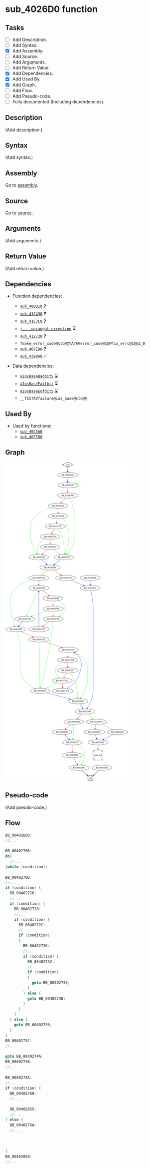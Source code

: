 # sub_4026D0 function

## Tasks

- [ ] Add Description.
- [ ] Add Syntax.
- [X] Add Assembly.
- [ ] Add Source.
- [ ] Add Arguments.
- [ ] Add Return Value.
- [X] Add Dependencies.
- [X] Add Used By.
- [X] Add Graph.
- [ ] Add Flow.
- [ ] Add Pseudo-code.
- [ ] Fully documented (Including dependencies).

## Description

(Add description.)

## Syntax

(Add syntax.)

## Assembly

Go to [assembly](../asm/sub_4026D0.asm).

## Source

Go to [source](../cc/sub_4026D0.cc).

## Arguments

(Add arguments.)

## Return Value

(Add return value.)

## Dependencies

* Function dependencies:
  * [`sub_408D10`](sub_408D10.md) ❓
  * [`sub_41C490`](sub_41C490.md) ❓
  * [`sub_41C3C0`](sub_41C3C0.md) ❓
  * [`j____uncaught_exception`](j____uncaught_exception.md) ⌛
  * [`sub_412720`](sub_412720.md) ❓
  * `?make_error_code@std@@YA?AVerror_code@1@W4io_errc@1@@Z_0`
  * [`sub_407ED0`](sub_407ED0.md) ❓
  * [`sub_4398A0`](sub_4398A0.md) ✅

* Data dependencies:
  * [`aIosBaseBadbitS`](aIosBaseBadbitS.md) ⌛
  * [`aIosBaseFailbit`](aIosBaseFailbit.md) ⌛
  * [`aIosBaseEofbitS`](aIosBaseEofbitS.md) ⌛
  * `__TI5?AVfailure@ios_base@std@@`

## Used By

* Used by functions:
  * [`sub_40C5A0`](sub_40C5A0.md)
  * [`sub_40FE80`](sub_40FE80.md)

## Graph

![sub_4026D0 Graph](../svg/sub_4026D0.svg "sub_4026D0 Graph")

## Pseudo-code

(Add pseudo-code.)

## Flow

```c
BB_004026D0:
//...

BB_00402706:
do{
  //...
}while (condition);

BB_0040270D:
//...
if (condition) {
  BB_00402726:
  //...
  if (condition) {
    BB_00402728:
    //...
    if (condition) {
      BB_0040272C:
      //...
      if (condition)
      {
        BB_00402730:
        //...
        if (condition) {
          BB_00402732:
          //...
          if (condition)
          {
            goto BB_00402736;
          }
        } else {
          goto BB_00402736;
        }
      }
    }
  } else {
    goto BB_00402736;
  }
}
BB_0040273C:
//...

goto BB_0040274A;
BB_00402736:
//...

BB_0040274A:
//...
if (condition) {
  BB_00402760:
  //...

  BB_00402855:
  //...
} else {
  BB_0040276A:
  //...



}
BB_00402858:
//...





```
